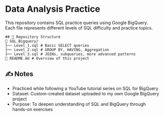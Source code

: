 # Data Analysis Practice

This repository contains SQL practice queries using Google BigQuery.  
Each file represents different levels of SQL difficulty and practice topics.
```
## 📁 Repository Structure
📁 SQL_Bigquery/
├── Level_1.sql # Basic SELECT queries
├── Level_2.sql # GROUP BY, HAVING, Aggregation
├── Level_3.sql # JOINs, subqueries, more advanced patterns
📄 README.md # Overview of this project
```
## ✍️ Notes

- Practiced while following a YouTube tutorial series on SQL for BigQuery
- Dataset: Custom-created dataset uploaded to my own Google BigQuery project
- Purpose: To deepen understanding of SQL and BigQuery through hands-on exercises

